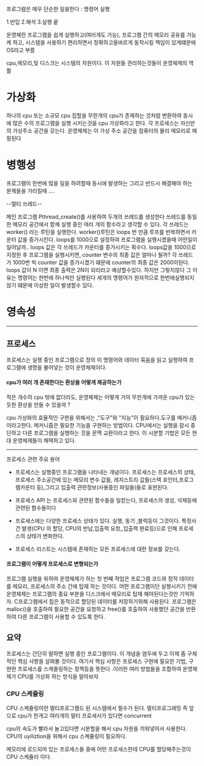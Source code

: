 프로그럄은 매우 단순한 일을한다 : 명령어 실행

1.반입 2.해석 3.실행
끝

운영체란 프로그램을 쉽게 실행하고(여러개도 가능), 프로그램 간의 메모리 공유를 가능케 하고,
시스템을 사용하기 편리하면서 정확하고올바르게 동작시킬 책임이 있게떄문에 OS라고 부름

cpu,메모리,및 디스크는 시스템의 자원이다. 이 자원들 관리하는것들이 운영체제의 역활

# 가상화

하나의 cpu 또는 소규모 cpu 집할을 무한개의 cpu가 존재하는 것처럼 변환하여 동시에 많은 수의 프로그램을 실행
시키는것을 cpu 가상화라고 한다.
각 프로세스는 자신만의 가상주소 공간을 갖는다. 운영체제는 이 가상 주소 공간을 컴퓨터의 물리 메모리로 매핑된다

# 병행성

프로그램이 한번에 많을 일을 하려할때 동시에 발생하는 그리고 반드시 해결해야 하는 문제들을 가리킬때 ....

--멀티 쓰레드--

메인 프로그램 Pthread_create()를 사용하여 두개의 쓰레드를 생성한다
쓰레드를 동일한 메모리 공간에서 함께 실행 중인 여러 개의 함수라고 생각할 수 있다.
각 쓰레드는 worker() 라는 루틴을 실행한다.
worker()루틴은 loops 번 만큼 루프를 반복하면서 카운터 값을 증가시킨다.
loops를 1000으로 설정하여 프로그램을 실행시켰을때 어떤일이 일어날까..
loops 값은 각 쓰레드가 카운터를 증가시키는 획수다.
loops값을 1000으로 지정한 후 프로그램을 실행시키면,
counter 변수의 최종 값은 얼마나 될까?
각 쓰레드가 1000번 씩 counter 값을 증가시켰기 떄문에 counter의 최종 값은 2000이된다.
loops 값이 N 이면 최종 출력은 2N이 되리라고 예상할수있다.
하지만 그렇지않다 그 이유는
명령어는 한번에 하나씩만 실행된다
세개의 명령어가 원자적으로 한번에실행되지않기 떄문에 이상한 일이 발생할수 있다.

# 영속성

---

## 프로세스

프로세스는 실행 중인 프로그램으로 정의
이 명령어와 데이터 묶음을 읽고 실행하여 프로그램에 생명을 불어넣는 것이 운영체제이다.

#### cpu가 여러 개 존재한다는 환상을 어떻게 제공하는가

적은 개수의 cpu 밖에 없더라도, 운영체제는 어떻게 거의 무한개에 가까운 cpu가 있는 듯한 환상을 만들 수 있을까 ?

cpu 가상화의 효율적인 구현을 위해서는 ,"도구"와 "지능"이 필요하다.도구를 메커니즘이라고한다. 메커니즘은 필요한 기능을 구현하는
방법이다. CPU에서는 실행을 잠시 중단하고 다른 프로그램을 실행하는 것을 문맥 교환이라고 한다. 이 시분할
기법은 모든 현대 운영체제들이 채택하고 있다.

---

프로세스 관련 주요 용어

- 프로세스는 실행중인 프로그램을 나타내는 개념이다. 프로세스는 프로세스의 상태, 프로세스 주소공간에 있는 메모리 변수 값들,
  레지스트리 값들(스택 포인터,프로그램카운터 등),그리고 입출력 관련정보(사용중인 파일들)들로 표현된다.

- 프로세스 API 는 프로세스와 관련된 함수들을 일컫는다,
  프로세스의 생성, 삭제등에 관련된 함수들이다

- 프로세스에는 다양한 프로세스 상태가 있다. 실행, 동기 ,블럭등이 그것이다.
  특정사건 발생(CPU 의 할당, CPU의 반납,입출력 요청,,입출력 완료등)으로 인해 프로세스의 상태가 변화한다.
- 프로세스 리스트는 시스템에 존재하는 모든 프로세스에 대한 정보를 갖는다.

#### 프로그램이 어떻게 프로세스로 변형되는가

프로그램 실행을 위하여 운영체제가 하는 첫 번째 작업은 프로그램 코드와 정적 데이터를 메모리, 프로세스의 주소 간에 탑재 하는 것이다.
어떤 프로그램이던 실행시키기 전에 운영체제는 프로그램의 중요 부분을 디스크에서 메모리로 탑재 해야된다는것만 기억하자.
C프로그램에서 힙은 동적으로 할당된 데이터를 저장하기위해 사용된다.
프로그램은 malloc()을 호출하여 필요한 공간을 요청하고 free()를 호출하여 사용했던 공간을 반환하여 다른 프로그램이 사용할 수 있도록 한다.

## 요약

프로세스는 간단히 말하면 실행 중인 프로그램이다. 이 개념을 염두에 두고 이제 좀 구체적인 핵심 사항을 살펴볼 것이다.
여기서 핵심 사항은 프로세스 구현에 필요한 기법, 구현한 프로세스를 스케줄링하는 정책등을 뜻한다 .이러한 여러 방법들을 조합하여 운영체제가
CPU를 가상화 하는 방식을 알아보자

### CPU 스케쥴링

CPU 스케쥴링이란 멀티프로그램드 된 시스템에서 필수가 된다.
멀티프로그래밍 즉 앞으로 cpu가 한개고 여러개의 멀티 프로세서가 있다면
concurrent

cpu의 속도가 빨라서 놀고있다면 시분할을 해서 cpu 자원을 끼워넣어서 사용한다.
CPU의 uyiliztion을 위해서 cpu 스케쥴링이 필요하다.

메모리에 로드되어 있는 프로세스들 중에 어떤 프로세스한테 CPU를 할당해주는것이
CPU 스케쥴러 이다.
